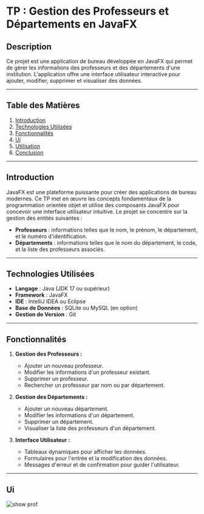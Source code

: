 # TP : Gestion des Professeurs et Départements en JavaFX

## Description
Ce projet est une application de bureau développée en JavaFX qui permet de gérer les informations des professeurs et des départements d'une institution. L'application offre une interface utilisateur interactive pour ajouter, modifier, supprimer et visualiser des données.

---

## Table des Matières
1. [Introduction](#introduction)
2. [Technologies Utilisées](#technologies-utilisées)
3. [Fonctionnalités](#fonctionnalités)
4. [Ui](#Ui)
5. [Utilisation](#utilisation)
6. [Conclusion](#conclusion)

---

## Introduction
JavaFX est une plateforme puissante pour créer des applications de bureau modernes. Ce TP met en œuvre les concepts fondamentaux de la programmation orientée objet et utilise des composants JavaFX pour concevoir une interface utilisateur intuitive. Le projet se concentre sur la gestion des entités suivantes :
- **Professeurs** : informations telles que le nom, le prénom, le département, et le numéro d'identification.
- **Départements** : informations telles que le nom du département, le code, et la liste des professeurs associés.

---

## Technologies Utilisées
- **Langage** : Java (JDK 17 ou supérieur)
- **Framework** : JavaFX
- **IDE** : IntelliJ IDEA ou Eclipse
- **Base de Données** : SQLite ou MySQL (en option)
- **Gestion de Version** : Git

---

## Fonctionnalités
1. **Gestion des Professeurs :**
   - Ajouter un nouveau professeur.
   - Modifier les informations d'un professeur existant.
   - Supprimer un professeur.
   - Rechercher un professeur par nom ou par département.

2. **Gestion des Départements :**
   - Ajouter un nouveau département.
   - Modifier les informations d'un département.
   - Supprimer un département.
   - Visualiser la liste des professeurs d'un département.

3. **Interface Utilisateur :**
   - Tableaux dynamiques pour afficher les données.
   - Formulaires pour l'entrée et la modification des données.
   - Messages d'erreur et de confirmation pour guider l'utilisateur.

---
## Ui
![show prof](https://github.com/user-attachments/assets/229c054b-2db5-45cf-854d-02f615b2c01c)


